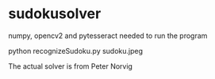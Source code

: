 # sudokusolver

numpy, opencv2 and pytesseract needed to run the program

python recognizeSudoku.py sudoku.jpeg

The actual solver is from Peter Norvig